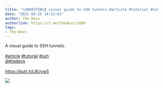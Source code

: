 ```yaml
---
title: "\U0001F5BCA visual guide to SSH tunnels.#article #tutorial #ssh@thedevshttps://kutt.it/L6Uyw5"
date: "2021-03-25 14:52:01"
author: The Devs
authorlink: https://t.me/thedevs/1889
tags:
- The-Devs
---
```

<p>A visual guide to SSH tunnels.<br><br><a href="https://t.me/thedevs/1889?q=%23article">#article</a> <a href="https://t.me/thedevs/1889?q=%23tutorial">#tutorial</a> <a href="https://t.me/thedevs/1889?q=%23ssh">#ssh</a><br><a href="https://t.me/thedevs" target="_blank">@thedevs</a><br><br><a href="https://kutt.it/L6Uyw5" target="_blank" rel="noopener">https://kutt.it/L6Uyw5</a></p><img src="https://cdn4.telesco.pe/file/ALN7GiJpiulp9MEAoYn0YAsNTLHCgaiwS--B8TJYbjjd6iGahruPp2jpb9FAUF4RhsK2h1VYVclJvB7ISt29I-3PwVmu9afprHVtBYSTEGdxGuH4CcKWUl3M4zAFVtFidGtax35KvpZ26kQZq2O7WpHA7mt4ncX2ztAULsE8edMCKboyj51LT3TSB6Il_I9w04gcUSL-NXp8v0KzN5EZcjSytsKmc4GzLjTW2XDcfv2rTPFFvEAXuNFaJPexg69YA-o_FkwA3P8M1mQa7y9rLx_aW6-ggC5zF7BsxTOeM8D4r9tuWbrvV0MCf_huKWQ9mgp3cE2O67yRq1vgM3W4bw.jpg" referrerpolicy="no-referrer">